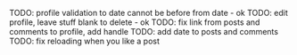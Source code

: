 TODO: profile validation to date cannot be before from date - ok
TODO: edit profile, leave stuff blank to delete - ok
TODO: fix link from posts and comments to profile, add handle
TODO: add date to posts and comments
TODO: fix reloading when you like a post
